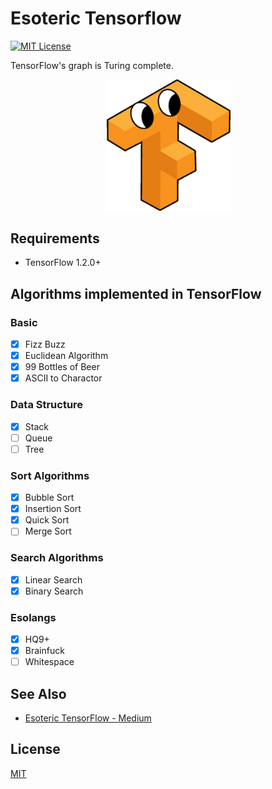 # Esoteric Tensorflow

[![MIT License](http://img.shields.io/badge/license-MIT-blue.svg?style=flat)](LICENSE)

TensorFlow's graph is Turing complete.

<p align="center"><img src="./esotf.png" alt="Logo" width="200"/></p>

## Requirements

* TensorFlow 1.2.0+

## Algorithms implemented in TensorFlow

### Basic

- [x] Fizz Buzz
- [x] Euclidean Algorithm
- [x] 99 Bottles of Beer
- [x] ASCII to Charactor

### Data Structure

- [x] Stack
- [ ] Queue
- [ ] Tree

### Sort Algorithms

- [x] Bubble Sort
- [x] Insertion Sort
- [x] Quick Sort
- [ ] Merge Sort

### Search Algorithms

- [x] Linear Search
- [x] Binary Search

### Esolangs

- [x] HQ9+
- [x] Brainfuck
- [ ] Whitespace

## See Also

* [Esoteric TensorFlow - Medium](https://medium.com/@akimach/esoteric-tensorflow-b14fd97a260f)

## License

[MIT](https://github.com/akimach/EsotericTensorFlow/blob/master/LICENSE)

